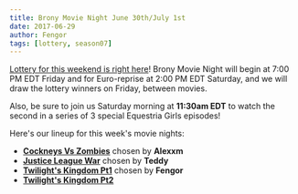 ```yaml
---
title: Brony Movie Night June 30th/July 1st
date: 2017-06-29
author: Fengor
tags: [lottery, season07]
---
```

[Lottery for this weekend is right here][lotto]! Brony Movie Night will begin at 7:00 PM EDT Friday and for Euro-reprise at 2:00 PM EDT Saturday, and we will draw the lottery winners on Friday, between movies.

Also, be sure to join us Saturday morning at **11:30am EDT** to watch the second in a series of 3 special Equestria Girls episodes!

Here's our lineup for this week's movie nights:

 - **[Cockneys Vs Zombies][m1]** chosen by **Alexxm**
 - **[Justice League War][m2]** chosen by **Teddy**
 - **[Twilight's Kingdom Pt1][p1]** chosen by **Fengor**
 - **[Twilight's Kingdom Pt2][p2]**
 
[m1]: http://www.imdb.com/title/tt1362058/
[m2]: http://www.imdb.com/title/tt3060952/
[p1]: http://www.imdb.com/title/tt3099876/
[p2]: http://www.imdb.com/title/tt3088332/
[lotto]: https://bronystate.typeform.com/to/RB65HH
